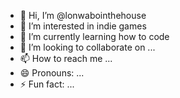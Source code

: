 - 👋 Hi, I’m @lonwabointhehouse
- 👀 I’m interested in indie games
- 🌱 I’m currently learning how to code
- 💞️ I’m looking to collaborate on ...
- 📫 How to reach me ...
- 😄 Pronouns: ...
- ⚡ Fun fact: ...

<!---
lonwabointhehouse/lonwabointhehouse is a ✨ special ✨ repository because its `README.md` (this file) appears on your GitHub profile.
You can click the Preview link to take a look at your changes.
--->
